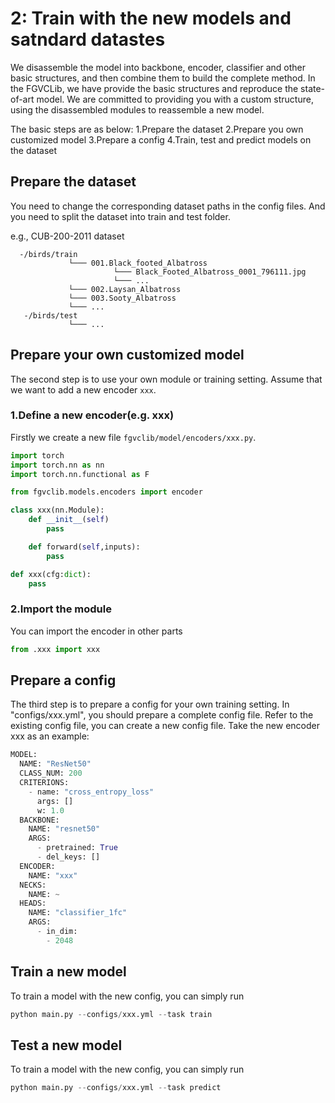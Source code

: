 # 2: Train with the new models and satndard datastes
We disassemble the model into backbone, encoder, classifier and other basic structures, and then combine them to build the complete method. In the FGVCLib, we have provide the basic structures and reproduce the state-of-art model. We are committed to providing you with a custom structure, using the disassembled modules to reassemble a new model.

The basic steps are as below:
    1.Prepare the dataset
    2.Prepare you own customized model
    3.Prepare a config
    4.Train, test and predict models on the dataset

## Prepare the dataset
You need to change the corresponding dataset paths in the config files. And you need to split the dataset into train and test folder.

e.g., CUB-200-2011 dataset
```
  -/birds/train
	         └─── 001.Black_footed_Albatross
	                   └─── Black_Footed_Albatross_0001_796111.jpg
	                   └─── ...
	         └─── 002.Laysan_Albatross
	         └─── 003.Sooty_Albatross
	         └─── ...
   -/birds/test	
             └─── ...         
```

## Prepare your own customized model
The second step is to use your own module or training setting. Assume that we want to add a new encoder `xxx`.

### 1.Define a new encoder(e.g. xxx)
Firstly we create a new file `fgvclib/model/encoders/xxx.py`.

```python
import torch
import torch.nn as nn
import torch.nn.functional as F

from fgvclib.models.encoders import encoder

class xxx(nn.Module):
    def __init__(self)
        pass

    def forward(self,inputs):
        pass

def xxx(cfg:dict):
    pass
```

### 2.Import the module
You can import the encoder in other parts
```python
from .xxx import xxx
```

## Prepare a config
The third step is to prepare a config for your own training setting. In "configs/xxx.yml", you should prepare a complete config file.
Refer to the existing config file, you can create a new config file.
Take the new encoder xxx as an example:
```python
MODEL:
  NAME: "ResNet50"
  CLASS_NUM: 200
  CRITERIONS: 
    - name: "cross_entropy_loss"
      args: []
      w: 1.0
  BACKBONE:
    NAME: "resnet50"
    ARGS:
      - pretrained: True
      - del_keys: []
  ENCODER:
    NAME: "xxx"
  NECKS:
    NAME: ~
  HEADS:
    NAME: "classifier_1fc"
    ARGS:
      - in_dim: 
        - 2048
```

## Train a new model
To train a model with the new config, you can simply run
```python
python main.py --configs/xxx.yml --task train
```

## Test a new model
To train a model with the new config, you can simply run
```python
python main.py --configs/xxx.yml --task predict
```